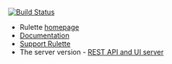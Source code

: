 [![Build Status](https://travis-ci.org/kislayverma/Rulette.svg?branch=master)](https://travis-ci.org/kislayverma/Rulette)

 * Rulette [homepage](http://rulette.org)
 * [Documentation](https://kislayverma.com/rulette-docs) 
 * [Support Rulette](https://kislayverma.com/support-rulette) 
 * The server version - [REST API and UI server](https://github.com/kislayverma/rulette-server)
